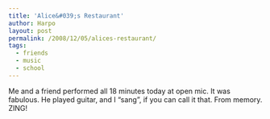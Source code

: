 ```yaml
---
title: 'Alice&#039;s Restaurant'
author: Harpo
layout: post
permalink: /2008/12/05/alices-restaurant/
tags:
  - friends
  - music
  - school
---
```

Me and a friend performed all 18 minutes today at open mic. It was fabulous. He played guitar, and I &#8220;sang&#8221;, if you can call it that. From memory. ZING!